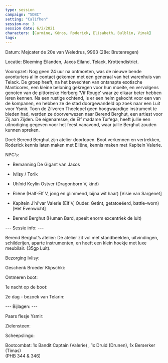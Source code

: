 ```yaml
---
type: session
campaign: "SDBC"
setting: "Califhen"
session-no: 3
session date: 6/2/2021
characters: [Carmine, Kénos, Roderick, Elisabeth, Bulblin, Vimak]
tags:
---
```

Datum: Mejcater de 20e van Weledrus, 9963 (28e: Brutenregen)

Locatie: Bloeming Eilanden, Jaxos Eiland, Telack, Krottendistrict.

Vooropzet: Nog geen 24 uur na ontmoeten, was de nieuwe bende avonturiers al in contact gekomen met een generaal van het warenhuis van Telack. De groep heeft, na het bevechten van ontsnapte exotische Manticores, een kleine beloning gekregen voor hun moeite, en vervolgens genoten van de pittoreske Herberg ‘Vif Rouge’ waar ze elkaar beter hebben leren kennen. Na een rustige ochtend, is er een helm gekocht voor een van de kompanen, en hebben ze de stad doorgewandeld op zoek naar een Luit voor Ysmir. Toen de Zilveren Theelepel geen hoogwaardige instrument te bieden had, werden ze doorverwezen naar Berend Berghut, een artiest voor Zij aan Zijden. De eigenaresse, de Elf madame Tur’ega, heeft jullie een uitnodiging gegeven voor het feest vanavond, waar jullie Berghut zouden kunnen spreken.

Doel: Berend Berghut zijn atelier doorlopen. Boot verkennen en vertrekken, Roderick kennis laten maken met Eliëne, kennis maken met Kapitein Valerie.

NPC’s: 

- Bemanning De Gigant van Jaxos
    
- Ivlisy / Torik
    
- Uh’nid Keylin Ostver (Dragonborn V, kind)
    
- Eliëne (Half-Elf V, jong en glimmend, bijna wit haar) [Visie van Sargenet]
    
- Kapitein J’hi’var Valerie (Elf V, Ouder. Getint, getatoeëerd, battle-worn)[Het Evenwicht]
    
- Berend Berghut (Human Bard, speelt enorm excentriek de luit)
    

  

--- Sessie info: ---

Berend Berghut’s atelier: De atelier zit vol met standbeelden, uitvindingen, schilderijen, aparte instrumenten, en heeft een klein hoekje met luxe meubilair. (35gp Luit).

  

Bezorging Ivlisy:

  

Geschenk Broeder Klipschki:

  

Ontmeren boot:

  

1e nacht op de boot:

  

2e dag - bezoek van Telarin:

  

--- Bijlagen: ---

Paars flesje Ysmir: 

  

Zielensteen: 

  

Scheepslingo:

  

Bootcombat: 1x Bandit Captain (Valerie) , 1x Druid (Drunen), 1x Berserker (Timas)  
(PHB 344 & 346)